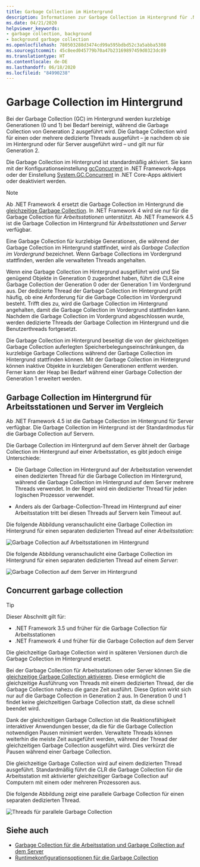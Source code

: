 ```yaml
---
title: Garbage Collection im Hintergrund
description: Informationen zur Garbage Collection im Hintergrund für .NET und Unterschiede zur Garbage Collection für Arbeitsstationen und Server
ms.date: 04/21/2020
helpviewer_keywords:
- garbage collection, background
- background garbage collection
ms.openlocfilehash: 780503288d3474cd99a595bdbd52c3a5abba5308
ms.sourcegitcommit: 45c8eed045779b70a47b23169897459d0323dc89
ms.translationtype: HT
ms.contentlocale: de-DE
ms.lasthandoff: 06/18/2020
ms.locfileid: "84990238"
---
```

# <a name="background-garbage-collection"></a>Garbage Collection im Hintergrund

Bei der Garbage Collection (GC) im Hintergrund werden kurzlebige Generationen (0 und 1) bei Bedarf bereinigt, während die Garbage Collection von Generation 2 ausgeführt wird. Die Garbage Collection wird für einen oder mehrere dedizierte Threads ausgeführt – je nachdem ob sie im Hintergrund oder für Server ausgeführt wird – und gilt nur für Generation 2.

Die Garbage Collection im Hintergrund ist standardmäßig aktiviert. Sie kann mit der Konfigurationseinstellung [gcConcurrent](../../framework/configure-apps/file-schema/runtime/gcconcurrent-element.md) in .NET Framework-Apps oder der Einstellung [System.GC.Concurrent](../../core/run-time-config/garbage-collector.md#systemgcconcurrentcomplus_gcconcurrent) in .NET Core-Apps aktiviert oder deaktiviert werden.

> [!NOTE]
> Ab .NET Framework 4 ersetzt die Garbage Collection im Hintergrund die [gleichzeitige Garbage Collection](#concurrent-garbage-collection). In .NET Framework 4 wird sie nur für die Garbage Collection für *Arbeitsstationen* unterstützt. Ab .NET Framework 4.5 ist die Garbage Collection im Hintergrund für *Arbeitsstationen* und *Server* verfügbar.

Eine Garbage Collection für kurzlebige Generationen, die während der Garbage Collection im Hintergrund stattfindet, wird als *Garbage Collection im Vordergrund* bezeichnet. Wenn Garbage Collections im Vordergrund stattfinden, werden alle verwalteten Threads angehalten.

Wenn eine Garbage Collection im Hintergrund ausgeführt wird und Sie genügend Objekte in Generation 0 zugeordnet haben, führt die CLR eine Garbage Collection der Generation 0 oder der Generation 1 im Vordergrund aus. Der dedizierte Thread der Garbage Collection im Hintergrund prüft häufig, ob eine Anforderung für die Garbage Collection im Vordergrund besteht. Trifft dies zu, wird die Garbage Collection im Hintergrund angehalten, damit die Garbage Collection im Vordergrund stattfinden kann. Nachdem die Garbage Collection im Vordergrund abgeschlossen wurde, werden dedizierte Threads der Garbage Collection im Hintergrund und die Benutzerthreads fortgesetzt.

Die Garbage Collection im Hintergrund beseitigt die von der gleichzeitigen Garbage Collection auferlegten Speicherbelegungseinschränkungen, da kurzlebige Garbage Collections während der Garbage Collection im Hintergrund stattfinden können. Mit der Garbage Collection im Hintergrund können inaktive Objekte in kurzlebigen Generationen entfernt werden. Ferner kann der Heap bei Bedarf während einer Garbage Collection der Generation 1 erweitert werden.

## <a name="background-workstation-vs-server-gc"></a>Garbage Collection im Hintergrund für Arbeitsstationen und Server im Vergleich

Ab .NET Framework 4.5 ist die Garbage Collection im Hintergrund für Server verfügbar. Die Garbage Collection im Hintergrund ist der Standardmodus für die Garbage Collection auf Servern.

Die Garbage Collection im Hintergrund auf dem Server ähnelt der Garbage Collection im Hintergrund auf einer Arbeitsstation, es gibt jedoch einige Unterschiede:

- Die Garbage Collection im Hintergrund auf der Arbeitsstation verwendet einen dedizierten Thread für die Garbage Collection im Hintergrund, während die Garbage Collection im Hintergrund auf dem Server mehrere Threads verwendet. In der Regel wird ein dedizierter Thread für jeden logischen Prozessor verwendet.

- Anders als der Garbage-Collection-Thread im Hintergrund auf einer Arbeitsstation tritt bei diesen Threads auf Servern kein Timeout auf.

Die folgende Abbildung veranschaulicht eine Garbage Collection im Hintergrund für einen separaten dedizierten Thread auf einer *Arbeitsstation*:

![Garbage Collection auf Arbeitsstationen im Hintergrund](media/fundamentals/background-workstation-garbage-collection.png)

Die folgende Abbildung veranschaulicht eine Garbage Collection im Hintergrund für einen separaten dedizierten Thread auf einem *Server*:

![Garbage Collection auf dem Server im Hintergrund](media/fundamentals/background-server-garbage-collection.png)

## <a name="concurrent-garbage-collection"></a>Concurrent garbage collection

> [!TIP]
> Dieser Abschnitt gilt für:
>
> - .NET Framework 3.5 und früher für die Garbage Collection für Arbeitsstationen
> - .NET Framework 4 und früher für die Garbage Collection auf dem Server
>
> Die gleichzeitige Garbage Collection wird in späteren Versionen durch die Garbage Collection im Hintergrund ersetzt.

Bei der Garbage Collection für Arbeitsstationen oder Server können Sie die [gleichzeitige Garbage Collection aktivieren](../../framework/configure-apps/file-schema/runtime/gcconcurrent-element.md). Diese ermöglicht die gleichzeitige Ausführung von Threads mit einem dedizierten Thread, der die Garbage Collection nahezu die ganze Zeit ausführt. Diese Option wirkt sich nur auf die Garbage Collection in Generation 2 aus. In Generation 0 und 1 findet keine gleichzeitigen Garbage Collection statt, da diese schnell beendet wird.

Dank der gleichzeitigen Garbage Collection ist die Reaktionsfähigkeit interaktiver Anwendungen besser, da die für die Garbage Collection notwendigen Pausen minimiert werden. Verwaltete Threads können weiterhin die meiste Zeit ausgeführt werden, während der Thread der gleichzeitigen Garbage Collection ausgeführt wird. Dies verkürzt die Pausen während einer Garbage Collection.

Die gleichzeitige Garbage Collection wird auf einem dedizierten Thread ausgeführt. Standardmäßig führt die CLR die Garbage Collection für die Arbeitsstation mit aktivierter gleichzeitiger Garbage Collection auf Computern mit einem oder mehreren Prozessoren aus.

Die folgende Abbildung zeigt eine parallele Garbage Collection für einen separaten dedizierten Thread.

![Threads für parallele Garbage Collection](media/gc-concurrent.png)

## <a name="see-also"></a>Siehe auch

- [Garbage Collection für die Arbeitsstation und Garbage Collection auf dem Server](workstation-server-gc.md)
- [Runtimekonfigurationsoptionen für die Garbage Collection](../../core/run-time-config/garbage-collector.md)
